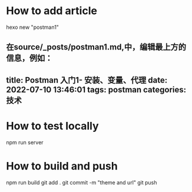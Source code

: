 # How to add article
hexo new "postman1"

在source/_posts/postman1.md,中，编辑最上方的信息，例如：
---
title: Postman 入门1- 安装、变量、代理
date: 2022-07-10 13:46:01
tags: postman
categories: 技术
---

# How to test locally
npm run server

# How to build and push
npm run build
git add .
git commit -m "theme and url"
git push